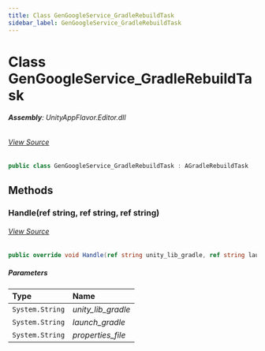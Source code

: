 ```yaml
---
title: Class GenGoogleService_GradleRebuildTask
sidebar_label: GenGoogleService_GradleRebuildTask
---
```

# Class GenGoogleService_GradleRebuildTask


###### **Assembly**: UnityAppFlavor.Editor.dll
###### [View Source](git@github.com:LiuOcean/UnityAppFlavor.git/blob/main/UnityAppFlavor/Assets/Editor/BuildPhase/Android/GenTask/GenGoogleService_GradleRebuildTask.cs#L6)
```csharp title="Declaration"
public class GenGoogleService_GradleRebuildTask : AGradleRebuildTask
```
## Methods
### Handle(ref string, ref string, ref string)

###### [View Source](git@github.com:LiuOcean/UnityAppFlavor.git/blob/main/UnityAppFlavor/Assets/Editor/BuildPhase/Android/GenTask/GenGoogleService_GradleRebuildTask.cs#L13)
```csharp title="Declaration"
public override void Handle(ref string unity_lib_gradle, ref string launch_gradle, ref string properties_file)
```

##### Parameters

| Type | Name |
|:--- |:--- |
| `System.String` | *unity_lib_gradle* |
| `System.String` | *launch_gradle* |
| `System.String` | *properties_file* |

